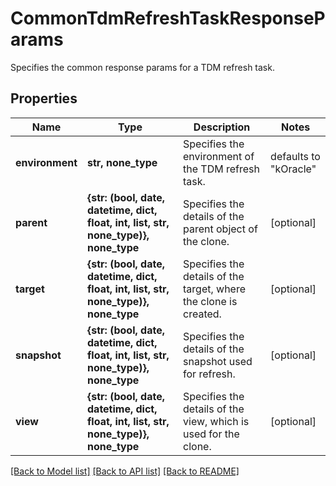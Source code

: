 # CommonTdmRefreshTaskResponseParams

Specifies the common response params for a TDM refresh task.

## Properties
Name | Type | Description | Notes
------------ | ------------- | ------------- | -------------
**environment** | **str, none_type** | Specifies the environment of the TDM refresh task. | defaults to "kOracle"
**parent** | **{str: (bool, date, datetime, dict, float, int, list, str, none_type)}, none_type** | Specifies the details of the parent object of the clone. | [optional] 
**target** | **{str: (bool, date, datetime, dict, float, int, list, str, none_type)}, none_type** | Specifies the details of the target, where the clone is created. | [optional] 
**snapshot** | **{str: (bool, date, datetime, dict, float, int, list, str, none_type)}, none_type** | Specifies the details of the snapshot used for refresh. | [optional] 
**view** | **{str: (bool, date, datetime, dict, float, int, list, str, none_type)}, none_type** | Specifies the details of the view, which is used for the clone. | [optional] 

[[Back to Model list]](../README.md#documentation-for-models) [[Back to API list]](../README.md#documentation-for-api-endpoints) [[Back to README]](../README.md)


